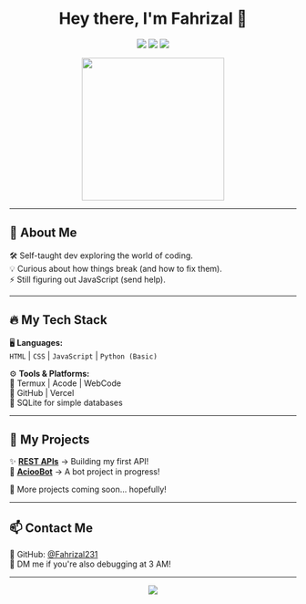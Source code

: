 <!-- 🚀 WELCOME -->
<h1 align="center">Hey there, I'm Fahrizal 👋</h1>
<p align="center">
  <img src="https://img.shields.io/badge/Code-Newbie-blue?style=flat-square&logo=visualstudiocode&logoColor=white" />
  <img src="https://img.shields.io/badge/Status-Learning-orange?style=flat-square&logo=github" />
  <img src="https://img.shields.io/badge/Power-Coffee%20%26%20Debugging-black?style=flat-square&logo=coffee" />
</p>

<p align="center">
  <img src="https://media.giphy.com/media/v1.Y2lkPTc5MGI3NjExMzVjZDM3NGUxMjljYzVmODhlMjg4NmI4OTg5MzRmNTRlYzE2YjI1NiZlcD12MV9naWZzX3NlYXJjaCZjdD1n/OQ8z6kCVNhHmo/giphy.gif" width="250" />
</p>

---

## 🚀 About Me
🛠️ Self-taught dev exploring the world of coding.  
💡 Curious about how things break (and how to fix them).  
⚡ Still figuring out JavaScript (send help).  

---

## 🔥 My Tech Stack  
🖥 **Languages:**  
`HTML` | `CSS` | `JavaScript` | `Python (Basic)`

⚙ **Tools & Platforms:**  
🔹 Termux | Acode | WebCode  
🔹 GitHub | Vercel  
🔹 SQLite for simple databases  

---

## 📌 My Projects  
✨ **[REST APIs](#)** → Building my first API!  
🤖 **[AciooBot](#)** → A bot project in progress!  

🎯 More projects coming soon... hopefully!  

---

## 📫 Contact Me  
🔗 GitHub: [@Fahrizal231](https://github.com/Fahrizal231)  
💬 DM me if you're also debugging at 3 AM!  

---

<p align="center">
  <img src="https://img.shields.io/badge/Keep%20Coding-%F0%9F%94%A5-blue?style=for-the-badge" />
</p>
